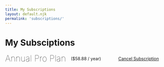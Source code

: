 ```yaml
---
title: My Subscriptions
layout: default.njk
permalink: 'subscriptions/'
---
```


<style>

#subscriptions h2 {
  display: inline-block;
  margin: 0;
  margin-right: 1rem;
  font-size: 2em;
  font-weight: 100;
}
#subscriptions #price {
  display: inline-block;
  margin: 0;
}
#subscriptions #content {
  display: grid;
  align-items: start;
}
#info {
  display: grid;
  align-items: center;
  grid-template-columns: auto auto 1fr;
}
#subscriptions .danger {
  justify-self: end;
}

</style>

<div class="container" id="subscriptions">
  <div id="header">
    <h1>My Subsciptions</h1>
    <div class="separator"></div>
  </div>
  <div id="content">
    <div id="info">
      <h2>Annual Pro Plan</h2>
      <span id="price">($58.88 / year)</span>
      <a class="button danger" href="/cancel">Cancel Subscription</a>
    </div>
  </div>
  <div id="container-footer">
    <div class="separator"></div>
  </div>
</div>
